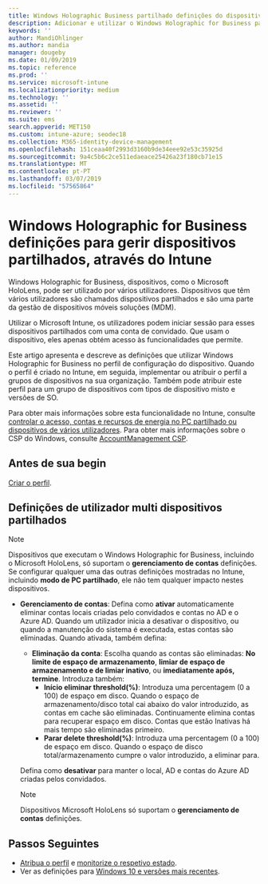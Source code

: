 ```yaml
---
title: Windows Holographic Business partilhado definições do dispositivo – Microsoft Intune – Azure | Documentos da Microsoft
description: Adicionar e utilizar o Windows Holographic for Business para configurar os dispositivos que são partilhados ou utilizados por vários utilizadores no Microsoft Intune. Ver uma lista das definições de gestão de conta e o que fazer em dispositivos, incluindo o Microsoft HoloLens.
keywords: ''
author: MandiOhlinger
ms.author: mandia
manager: dougeby
ms.date: 01/09/2019
ms.topic: reference
ms.prod: ''
ms.service: microsoft-intune
ms.localizationpriority: medium
ms.technology: ''
ms.assetid: ''
ms.reviewer: ''
ms.suite: ems
search.appverid: MET150
ms.custom: intune-azure; seodec18
ms.collection: M365-identity-device-management
ms.openlocfilehash: 151ceaa40f2993d3160b9de34eee92e53c35925d
ms.sourcegitcommit: 9a4c5b6c2ce511edaeace25426a23f180cb71e15
ms.translationtype: MT
ms.contentlocale: pt-PT
ms.lasthandoff: 03/07/2019
ms.locfileid: "57565864"
---
```

# <a name="windows-holographic-for-business-settings-to-manage-shared-devices-using-intune"></a>Windows Holographic for Business definições para gerir dispositivos partilhados, através do Intune

Windows Holographic for Business, dispositivos, como o Microsoft HoloLens, pode ser utilizado por vários utilizadores. Dispositivos que têm vários utilizadores são chamados dispositivos partilhados e são uma parte da gestão de dispositivos móveis soluções (MDM).

Utilizar o Microsoft Intune, os utilizadores podem iniciar sessão para esses dispositivos partilhados com uma conta de convidado. Que usam o dispositivo, eles apenas obtém acesso às funcionalidades que permite.

Este artigo apresenta e descreve as definições que utilizar Windows Holographic for Business no perfil de configuração do dispositivo. Quando o perfil é criado no Intune, em seguida, implementar ou atribuir o perfil a grupos de dispositivos na sua organização. Também pode atribuir este perfil para um grupo de dispositivos com tipos de dispositivo misto e versões de SO.

Para obter mais informações sobre esta funcionalidade no Intune, consulte [controlar o acesso, contas e recursos de energia no PC partilhado ou dispositivos de vários utilizadores](shared-user-device-settings.md). Para obter mais informações sobre o CSP do Windows, consulte [AccountManagement CSP](https://docs.microsoft.com/windows/client-management/mdm/accountmanagement-csp).

## <a name="before-your-begin"></a>Antes de sua begin

[Criar o perfil](shared-user-device-settings.md).

## <a name="shared-multi-user-device-settings"></a>Definições de utilizador multi dispositivos partilhados

> [!NOTE]
> Dispositivos que executam o Windows Holographic for Business, incluindo o Microsoft HoloLens, só suportam o **gerenciamento de contas** definições. Se configurar qualquer uma das outras definições mostradas no Intune, incluindo **modo de PC partilhado**, ele não tem qualquer impacto nestes dispositivos.

- **Gerenciamento de contas**: Defina como **ativar** automaticamente eliminar contas locais criadas pelo convidados e contas no AD e o Azure AD. Quando um utilizador inicia a desativar o dispositivo, ou quando a manutenção do sistema é executada, estas contas são eliminadas. Quando ativada, também defina:
  - **Eliminação da conta**: Escolha quando as contas são eliminadas: **No limite de espaço de armazenamento**, **limiar de espaço de armazenamento e de limiar inativo**, ou **imediatamente após, termine**. Introduza também:
    - **Início eliminar threshold(%)**: Introduza uma percentagem (0 a 100) de espaço em disco. Quando o espaço de armazenamento/disco total cai abaixo do valor introduzido, as contas em cache são eliminadas. Continuamente elimina contas para recuperar espaço em disco. Contas que estão Inativas há mais tempo são eliminadas primeiro.
    - **Parar delete threshold(%)**: Introduza uma percentagem (0 a 100) de espaço em disco. Quando o espaço de disco total/armazenamento cumpre o valor introduzido, a eliminar para.

  Defina como **desativar** para manter o local, AD e contas do Azure AD criadas pelos convidados.

  > [!NOTE]
  > Dispositivos Microsoft HoloLens só suportam o **gerenciamento de contas** definições.

## <a name="next-steps"></a>Passos Seguintes

- [Atribua o perfil](device-profile-assign.md) e [monitorize o respetivo estado](device-profile-monitor.md).
- Ver as definições para [Windows 10 e versões mais recentes](shared-user-device-settings-windows.md).
